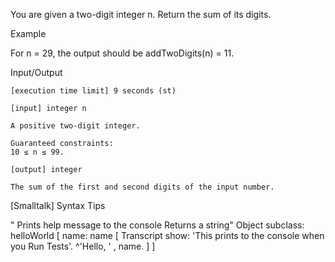 You are given a two-digit integer n. Return the sum of its digits.

Example

For n = 29, the output should be
addTwoDigits(n) = 11.

Input/Output

    [execution time limit] 9 seconds (st)

    [input] integer n

    A positive two-digit integer.

    Guaranteed constraints:
    10 ≤ n ≤ 99.

    [output] integer

    The sum of the first and second digits of the input number.

[Smalltalk] Syntax Tips

" Prints help message to the console
  Returns a string"
Object subclass: helloWorld [
    name: name [
        Transcript show: 'This prints to the console when you Run Tests'.
        ^'Hello, ' , name.
    ]
]
